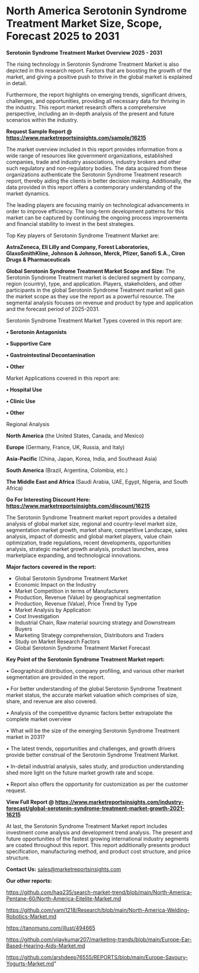 # North America Serotonin Syndrome Treatment Market Size, Scope, Forecast 2025 to 2031

<Strong> Serotonin Syndrome Treatment Market Overview 2025 - 2031</strong>

The rising technology in Serotonin Syndrome Treatment Market is also depicted in this research report. Factors that are boosting the growth of the market, and giving a positive push to thrive in the global market is explained in detail.

Furthermore, the report highlights on emerging trends, significant drivers, challenges, and opportunities, providing all necessary data for thriving in the industry. This report market research offers a comprehensive perspective, including an in-depth analysis of the present and future scenarios within the industry.

<strong>Request Sample Report @ <a href=https://www.marketreportsinsights.com/sample/16215>https://www.marketreportsinsights.com/sample/16215</a></strong>

The market overview included in this report provides information from a wide range of resources like government organizations, established companies, trade and industry associations, industry brokers and other such regulatory and non-regulatory bodies. The data acquired from these organizations authenticate the Serotonin Syndrome Treatment research report, thereby aiding the clients in better decision making. Additionally, the data provided in this report offers a contemporary understanding of the market dynamics.

The leading players are focusing mainly on technological advancements in order to improve efficiency. The long-term development patterns for this market can be captured by continuing the ongoing process improvements and financial stability to invest in the best strategies.

Top Key players of Serotonin Syndrome Treatment Market are:

<strong>AstraZeneca, Eli Lilly and Company, Forest Laboratories, GlaxoSmithKline, Johnson & Johnson, Merck, Pfizer, Sanofi S.A., Ciron Drugs & Pharmaceuticals</strong>

<strong><b>Global Serotonin Syndrome Treatment Market Scope and Size:</b></strong>
The Serotonin Syndrome Treatment market is declared segment by company, region (country), type, and application. Players, stakeholders, and other participants in the global Serotonin Syndrome Treatment market will gain the market scope as they use the report as a powerful resource. The segmental analysis focuses on revenue and product by type and application and the forecast period of 2025-2031.

Serotonin Syndrome Treatment Market Types covered in this report are:

<strong>• Serotonin Antagonists

• Supportive Care

• Gastrointestinal Decontamination

• Other</strong>

Market Applications covered in this report are:

<strong>• Hospital Use

• Clinic Use

• Other</strong> 

Regional Analysis

<strong>North America</strong> (the United States, Canada, and Mexico)

<strong>Europe</strong> (Germany, France, UK, Russia, and Italy)

<strong>Asia-Pacific</strong> (China, Japan, Korea, India, and Southeast Asia)

<strong>South America</strong> (Brazil, Argentina, Colombia, etc.)

<strong>The Middle East and Africa</strong> (Saudi Arabia, UAE, Egypt, Nigeria, and South Africa)

<strong>Go For Interesting Discount Here: <a href=https://www.marketreportsinsights.com/discount/16215>https://www.marketreportsinsights.com/discount/16215</a></strong>

The Serotonin Syndrome Treatment market report provides a detailed analysis of global market size, regional and country-level market size, segmentation market growth, market share, competitive Landscape, sales analysis, impact of domestic and global market players, value chain optimization, trade regulations, recent developments, opportunities analysis, strategic market growth analysis, product launches, area marketplace expanding, and technological innovations.

<strong><b>Major factors covered in the report:</b></strong>
<ul>
  <li>Global Serotonin Syndrome Treatment Market </li>
  <li>Economic Impact on the Industry</li>
  <li>Market Competition in terms of Manufacturers</li>
  <li>Production, Revenue (Value) by geographical segmentation</li>
  <li>Production, Revenue (Value), Price Trend by Type</li>
  <li>Market Analysis by Application</li>
  <li>Cost Investigation</li>
  <li>Industrial Chain, Raw material sourcing strategy and Downstream Buyers</li>
  <li>Marketing Strategy comprehension, Distributors and Traders</li>
  <li>Study on Market Research Factors</li>
  <li>Global Serotonin Syndrome Treatment Market Forecast</li>
</ul>

<strong><b>Key Point of the Serotonin Syndrome Treatment Market report:</b></strong>

• Geographical distribution, company profiling, and various other market segmentation are provided in the report.

• For better understanding of the global Serotonin Syndrome Treatment market status, the accurate market valuation which comprises of size, share, and revenue are also covered.

• Analysis of the competitive dynamic factors better extrapolate the complete market overview

• What will be the size of the emerging Serotonin Syndrome Treatment market in 2031?

• The latest trends, opportunities and challenges, and growth drivers provide better construal of the Serotonin Syndrome Treatment Market.

• In-detail industrial analysis, sales study, and production understanding shed more light on the future market growth rate and scope.

• Report also offers the opportunity for customization as per the customer request.

<strong><b>View Full Report @ <a href=https://www.marketreportsinsights.com/industry-forecast/global-serotonin-syndrome-treatment-market-growth-2021-16215>https://www.marketreportsinsights.com/industry-forecast/global-serotonin-syndrome-treatment-market-growth-2021-16215</a></b></strong>


At last, the Serotonin Syndrome Treatment Market report includes investment come analysis and development trend analysis. The present and future opportunities of the fastest growing international industry segments are coated throughout this report. This report additionally presents product specification, manufacturing method, and product cost structure, and price structure.

<strong>Contact Us:</strong>
sales@marketreportsinsights.com

<strong>Our other reports:</strong>

<a href=https://github.com/haq235/search-market-trend/blob/main/North-America-Pentane-60/North-America-Eitelite-Market.md>https://github.com/haq235/search-market-trend/blob/main/North-America-Pentane-60/North-America-Eitelite-Market.md</a>

<a href=https://github.com/yami1218/Research/blob/main/North-America-Welding-Robotics-Market.md>https://github.com/yami1218/Research/blob/main/North-America-Welding-Robotics-Market.md</a>

<a href=https://tanomuno.com/illust/494665>https://tanomuno.com/illust/494665</a>

<a href=https://github.com/vijaykumar207/marketing-trands/blob/main/Europe-Ear-Based-Hearing-Aids-Market.md>https://github.com/vijaykumar207/marketing-trands/blob/main/Europe-Ear-Based-Hearing-Aids-Market.md</a>

<a href=https://github.com/arshdeep76555/REPORTS/blob/main/Europe-Savoury-Yogurts-Market.md>https://github.com/arshdeep76555/REPORTS/blob/main/Europe-Savoury-Yogurts-Market.md</a>"

